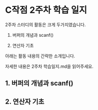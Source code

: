 # C작점 2주차 학습 일지

2주차 스터디의 활동은 크게 두가지였습니다.

1. 버퍼의 개념과 scanf()

2. 연산자 기초

아래는 활동 내용의 간략한 소개입니다.

자세한 내용은 2주차 학습일지.md을 읽어주세요.


## 1. 버퍼의 개념과 scanf()



## 2. 연산자 기초

